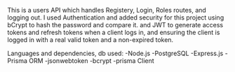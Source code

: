 This is a users API which handles Registery, Login, Roles routes, and logging out.
I used Authentication and added security for this project using bCrypt to hash the password and compare it. and JWT to generate access tokens and refresh tokens when a client logs in, and ensuring the client is logged in with a real valid token and a non-expired token.

Languages and dependencies, db used:
-Node.js
-PostgreSQL
-Express.js
-Prisma ORM
-jsonwebtoken
-bcrypt
-prisma Client

